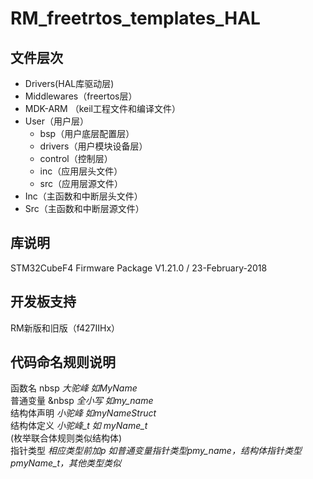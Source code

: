 # RM_freetrtos_templates_HAL
## 文件层次
- Drivers(HAL库驱动层)
- Middlewares（freertos层）
- MDK-ARM （keil工程文件和编译文件）
- User（用户层）
  * bsp（用户底层配置层）
  * drivers（用户模块设备层）
  * control（控制层）
  * inc（应用层头文件）
  * src（应用层源文件）
- Inc（主函数和中断层头文件）
- Src（主函数和中断层源文件）
## 库说明
STM32CubeF4 Firmware Package V1.21.0 / 23-February-2018
## 开发板支持
RM新版和旧版（f427IIHx）
## 代码命名规则说明
 函数名   nbsp                       *大驼峰 如MyName*<br>
 普通变量     &nbsp                   *全小写 如my_name*<br>
 结构体声明                      *小驼峰 如myNameStruct*<br>
 结构体定义                      *小驼峰_t 如 myName_t*<br>
 (枚举联合体规则类似结构体)<br>
 指针类型                        *相应类型前加p 如普通变量指针类型pmy_name，结构体指针类型pmyName_t，其他类型类似*<br>
